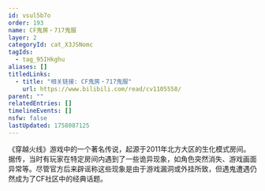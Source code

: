```yaml
---
id: vsul5b7o
order: 193
name: CF鬼房・717鬼服
layer: 2
categoryId: cat_X3JSNomc
tagIds:
  - tag_95IHkghu
aliases: []
titledLinks:
  - title: "相关链接: CF鬼房・717鬼服"
    url: https://www.bilibili.com/read/cv1105558/
parent: ""
relatedEntries: []
timelineEvents: []
nsfw: false
lastUpdated: 1758087125
---
```


《穿越火线》游戏中的一个著名传说，起源于2011年北方大区的生化模式房间。据传，当时有玩家在特定房间内遇到了一些诡异现象，如角色突然消失、游戏画面异常等。尽管官方后来辟谣称这些现象是由于游戏漏洞或外挂所致，但遇鬼遭遇仍然成为了CF社区中的经典话题。